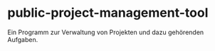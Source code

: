 # public-project-management-tool
Ein Programm zur Verwaltung von Projekten und dazu gehörenden Aufgaben.
